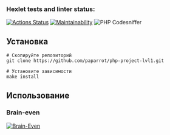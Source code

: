 ### Hexlet tests and linter status:
[![Actions Status](https://github.com/paparrot/php-project-lvl1/workflows/hexlet-check/badge.svg)](https://github.com/paparrot/php-project-lvl1/actions)
[![Maintainability](https://api.codeclimate.com/v1/badges/864806612d58bef6b1df/maintainability)](https://codeclimate.com/github/paparrot/php-project-lvl1/maintainability)
![PHP Codesniffer](https://github.com/paparrot/php-project-lvl1/actions/workflows/php.yml/badge.svg)

## Установка
```[bash]
# Скопируйте репозиторий
git clone https://github.com/paparrot/php-project-lvl1.git

# Установите зависимости
make install
```

## Использование
### Brain-even
[![Brain-Even](https://asciinema.org/a/436001.svg)](https://asciinema.org/a/436001)
